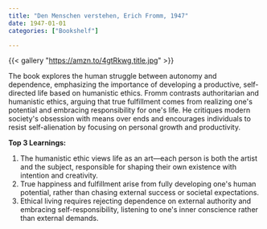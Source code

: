 ```yaml
---
title: "Den Menschen verstehen, Erich Fromm, 1947"
date: 1947-01-01
categories: ["Bookshelf"]

---
```


{{< gallery "https://amzn.to/4gtRkwg,title.jpg" >}}

The book explores the human struggle between autonomy and dependence, emphasizing the importance of developing a productive, self-directed life based on humanistic ethics. Fromm contrasts authoritarian and humanistic ethics, arguing that true fulfillment comes from realizing one's potential and embracing responsibility for one's life. He critiques modern society's obsession with means over ends and encourages individuals to resist self-alienation by focusing on personal growth and productivity.

**Top 3 Learnings:**

1. The humanistic ethic views life as an art—each person is both the artist and the subject, responsible for shaping their own existence with intention and creativity.
2. True happiness and fulfillment arise from fully developing one's human potential, rather than chasing external success or societal expectations.
3. Ethical living requires rejecting dependence on external authority and embracing self-responsibility, listening to one's inner conscience rather than external demands.
